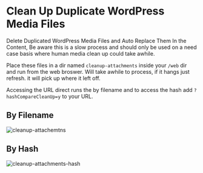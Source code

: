 # Clean Up Duplicate WordPress Media Files
Delete Duplicated WordPress Media Files and Auto Replace Them In the Content, Be aware this is a slow process and should only be used on a need case basis where human media clean up could take awhile.

Place these files in a dir named `cleanup-attachments` inside your `/web` dir and run from the web broswer. Will take awhile to process, if it hangs just refresh. it will pick up where it left off.

Accessing the URL direct runs the by filename and to access the hash add `?hashCompareCleanUp=y` to your URL.

## By Filename
![cleanup-attachemtns](https://user-images.githubusercontent.com/109692527/208029718-94861972-0295-4985-82e1-b42f63e5e31e.JPG)

## By Hash
![cleanup-attachments-hash](https://user-images.githubusercontent.com/109692527/208826547-49d7b906-dbb4-481c-a158-b19aa48e9b5e.JPG)
